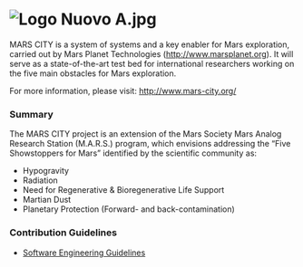 # ![Logo Nuovo A.jpg](https://user-images.githubusercontent.com/17204042/34071258-9e00ad4e-e299-11e7-88e4-e83583e3d8ff.png) #

MARS CITY is a system of systems and a key enabler for Mars exploration, carried out by Mars Planet Technologies (http://www.marsplanet.org). 
It will serve as a state-of-the-art test bed for international researchers working on the five main obstacles for Mars exploration.

For more information, please visit: http://www.mars-city.org/

### Summary ###

The MARS CITY  project is an extension of the Mars Society Mars Analog Research Station (M.A.R.S.) program, which envisions addressing the “Five Showstoppers for Mars” identified by the scientific community as:

* Hypogravity
* Radiation
* Need for Regenerative & Bioregenerative Life Support
* Martian Dust
* Planetary Protection (Forward- and back-contamination)

### Contribution Guidelines 

* [Software Engineering Guidelines](http://eras.readthedocs.org/en/latest/doc/guidelines.html)
